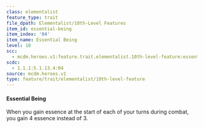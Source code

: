 ```yaml
---
class: elementalist
feature_type: trait
file_dpath: Elementalist/10th-Level Features
item_id: essential-being
item_index: '04'
item_name: Essential Being
level: 10
scc:
  - mcdm.heroes.v1:feature.trait.elementalist.10th-level-feature:essential-being
scdc:
  - 1.1.1:5.1.13.4:04
source: mcdm.heroes.v1
type: feature/trait/elementalist/10th-level-feature
---
```


#### Essential Being

When you gain essence at the start of each of your turns during combat, you gain 4 essence instead of 3.

